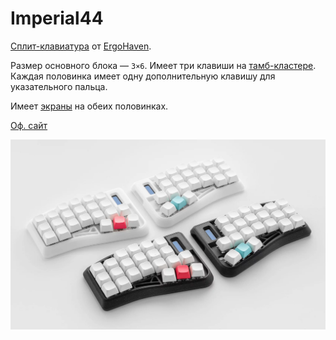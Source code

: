 # Imperial44

[Сплит-клавиатура](/dictionary#сплит) от [ErgoHaven](https://ru.ergohaven.xyz).

Размер основного блока — `3×6`. Имеет три клавиши на [тамб-кластере](/dictionary#thumb-cluster). Каждая половинка имеет одну дополнительную клавишу для указательного пальца.

Имеет [экраны](/hardware/screens.md) на обеих половинках.

[Оф. сайт](https://ru.ergohaven.xyz/imperial44)

![](/assets/keyboards/ergohaven/Imperial44.png)
